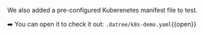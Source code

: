 
We also added a pre-configured Kuberenetes manifest file to test.  

➡️ You can open it to check it out: `.datree/k8s-demo.yaml`{{open}}
